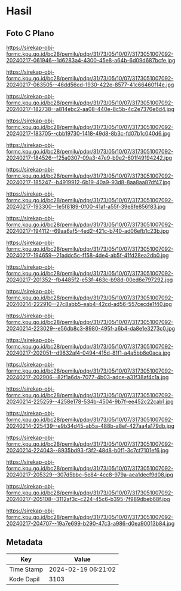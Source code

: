# Hasil

## Foto C Plano

https://sirekap-obj-formc.kpu.go.id/bc28/pemilu/pdpr/31/73/05/10/07/3173051007092-20240217-061946--1d6283a4-4300-45e8-a64b-6d09d687bcfe.jpg

https://sirekap-obj-formc.kpu.go.id/bc28/pemilu/pdpr/31/73/05/10/07/3173051007092-20240217-063505--46dd56cd-1930-422e-8577-41c66460f14e.jpg

https://sirekap-obj-formc.kpu.go.id/bc28/pemilu/pdpr/31/73/05/10/07/3173051007092-20240217-182738--a814ebc2-aa08-440e-8c5b-4c2e7376e6d4.jpg

https://sirekap-obj-formc.kpu.go.id/bc28/pemilu/pdpr/31/73/05/10/07/3173051007092-20240217-183705--cbb19730-1418-49d8-8b3c-fd07b1c040d6.jpg

https://sirekap-obj-formc.kpu.go.id/bc28/pemilu/pdpr/31/73/05/10/07/3173051007092-20240217-184526--f25a0307-09a3-47e9-b9e2-601f49194242.jpg

https://sirekap-obj-formc.kpu.go.id/bc28/pemilu/pdpr/31/73/05/10/07/3173051007092-20240217-185247--b4919912-6b19-40a9-93d8-8aa8aa87df47.jpg

https://sirekap-obj-formc.kpu.go.id/bc28/pemilu/pdpr/31/73/05/10/07/3173051007092-20240217-193300--1e5f8189-0f00-41af-a55f-39e8fe856f83.jpg

https://sirekap-obj-formc.kpu.go.id/bc28/pemilu/pdpr/31/73/05/10/07/3173051007092-20240217-194112--69aa6af5-4ed2-421c-b740-ad06efb1c23b.jpg

https://sirekap-obj-formc.kpu.go.id/bc28/pemilu/pdpr/31/73/05/10/07/3173051007092-20240217-194659--21addc5c-f158-4de4-ab5f-41fd28ea2db0.jpg

https://sirekap-obj-formc.kpu.go.id/bc28/pemilu/pdpr/31/73/05/10/07/3173051007092-20240217-201352--fb4485f2-e53f-463c-b98d-00ed6e797292.jpg

https://sirekap-obj-formc.kpu.go.id/bc28/pemilu/pdpr/31/73/05/10/07/3173051007092-20240214-222910--27c8abb5-eab4-42cd-ad56-557cecde1f40.jpg

https://sirekap-obj-formc.kpu.go.id/bc28/pemilu/pdpr/31/73/05/10/07/3173051007092-20240214-223029--e56db8c3-8980-495f-a6b4-da8e1e3273c0.jpg

https://sirekap-obj-formc.kpu.go.id/bc28/pemilu/pdpr/31/73/05/10/07/3173051007092-20240217-202051--d9832af4-0494-415d-81f1-a4a5bb8e0aca.jpg

https://sirekap-obj-formc.kpu.go.id/bc28/pemilu/pdpr/31/73/05/10/07/3173051007092-20240217-202906--82f1a6da-7077-4b03-adce-a31f38af4c1a.jpg

https://sirekap-obj-formc.kpu.go.id/bc28/pemilu/pdpr/31/73/05/10/07/3173051007092-20240214-225259--4258e178-534b-4504-9b7f-ee452c22cab1.jpg

https://sirekap-obj-formc.kpu.go.id/bc28/pemilu/pdpr/31/73/05/10/07/3173051007092-20240214-225439--e9b34d45-ab5a-488b-a8ef-427aa4a179db.jpg

https://sirekap-obj-formc.kpu.go.id/bc28/pemilu/pdpr/31/73/05/10/07/3173051007092-20240214-224043--8935bd93-f3f2-48d8-b0f1-3c7cf7101ef6.jpg

https://sirekap-obj-formc.kpu.go.id/bc28/pemilu/pdpr/31/73/05/10/07/3173051007092-20240217-205329--307d5bbc-5e84-4cc8-979a-aea1decf9d08.jpg

https://sirekap-obj-formc.kpu.go.id/bc28/pemilu/pdpr/31/73/05/10/07/3173051007092-20240217-205108--3112af3c-c224-45c6-b395-7f989dbeb68f.jpg

https://sirekap-obj-formc.kpu.go.id/bc28/pemilu/pdpr/31/73/05/10/07/3173051007092-20240217-204707--19a7e699-b290-47c3-a986-d0ea90013b84.jpg


## Metadata

| Key        | Value               |
| ---------- | ------------------- |
| Time Stamp | 2024-02-19 06:21:02 |
| Kode Dapil | 3103                |



